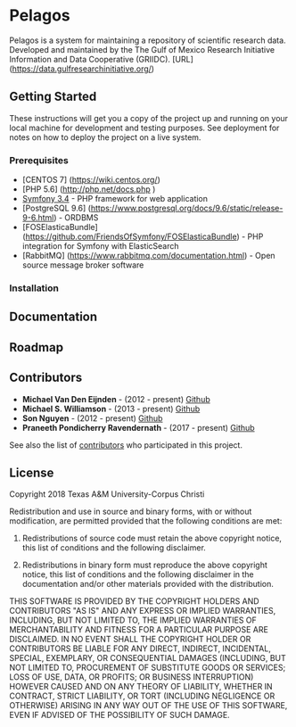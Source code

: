 # Pelagos
Pelagos is a system for maintaining a repository of scientific research data.
Developed and maintained by the The Gulf of Mexico Research Initiative Information and Data Cooperative (GRIIDC).
[URL] (https://data.gulfresearchinitiative.org/)
## Getting Started

These instructions will get you a copy of the project up and running on your local machine for development and testing purposes. See deployment for notes on how to deploy the project on a live system.

### Prerequisites

* [CENTOS 7] (https://wiki.centos.org/)
* [PHP 5.6] (http://php.net/docs.php )
* [Symfony 3.4](https://symfony.com/doc/3.4/index.html) - PHP framework for web application
* [PostgreSQL 9.6] (https://www.postgresql.org/docs/9.6/static/release-9-6.html) - ORDBMS
* [FOSElasticaBundle] (https://github.com/FriendsOfSymfony/FOSElasticaBundle) - PHP integration for Symfony with ElasticSearch
* [RabbitMQ] (https://www.rabbitmq.com/documentation.html) - Open source message broker software

### Installation

## Documentation

## Roadmap

## Contributors

* **Michael Van Den Eijnden**  - (2012 - present) [Github](https://github.com/mickel1138)
* **Michael S. Williamson**  - (2013 - present) [Github](https://github.com/fightingtexasaggie)
* **Son Nguyen**  - (2012 - present) [Github](https://github.com/snguyen1)
* **Praneeth Pondicherry Ravendernath**  - (2017 - present) [Github](https://github.com/praneethpr)

See also the list of [contributors](https://github.com/griidc/pelagos/contributors) who participated in this project.

## License
Copyright 2018 Texas A&M University-Corpus Christi

Redistribution and use in source and binary forms, with or without modification,
are permitted provided that the following conditions are met:

1. Redistributions of source code must retain the above copyright notice, this
list of conditions and the following disclaimer.

2. Redistributions in binary form must reproduce the above copyright notice,
this list of conditions and the following disclaimer in the documentation and/or
other materials provided with the distribution.

THIS SOFTWARE IS PROVIDED BY THE COPYRIGHT HOLDERS AND CONTRIBUTORS "AS IS" AND
ANY EXPRESS OR IMPLIED WARRANTIES, INCLUDING, BUT NOT LIMITED TO, THE IMPLIED
WARRANTIES OF MERCHANTABILITY AND FITNESS FOR A PARTICULAR PURPOSE ARE
DISCLAIMED. IN NO EVENT SHALL THE COPYRIGHT HOLDER OR CONTRIBUTORS BE LIABLE FOR
ANY DIRECT, INDIRECT, INCIDENTAL, SPECIAL, EXEMPLARY, OR CONSEQUENTIAL DAMAGES
(INCLUDING, BUT NOT LIMITED TO, PROCUREMENT OF SUBSTITUTE GOODS OR SERVICES;
LOSS OF USE, DATA, OR PROFITS; OR BUSINESS INTERRUPTION) HOWEVER CAUSED AND ON
ANY THEORY OF LIABILITY, WHETHER IN CONTRACT, STRICT LIABILITY, OR TORT
(INCLUDING NEGLIGENCE OR OTHERWISE) ARISING IN ANY WAY OUT OF THE USE OF THIS
SOFTWARE, EVEN IF ADVISED OF THE POSSIBILITY OF SUCH DAMAGE.
